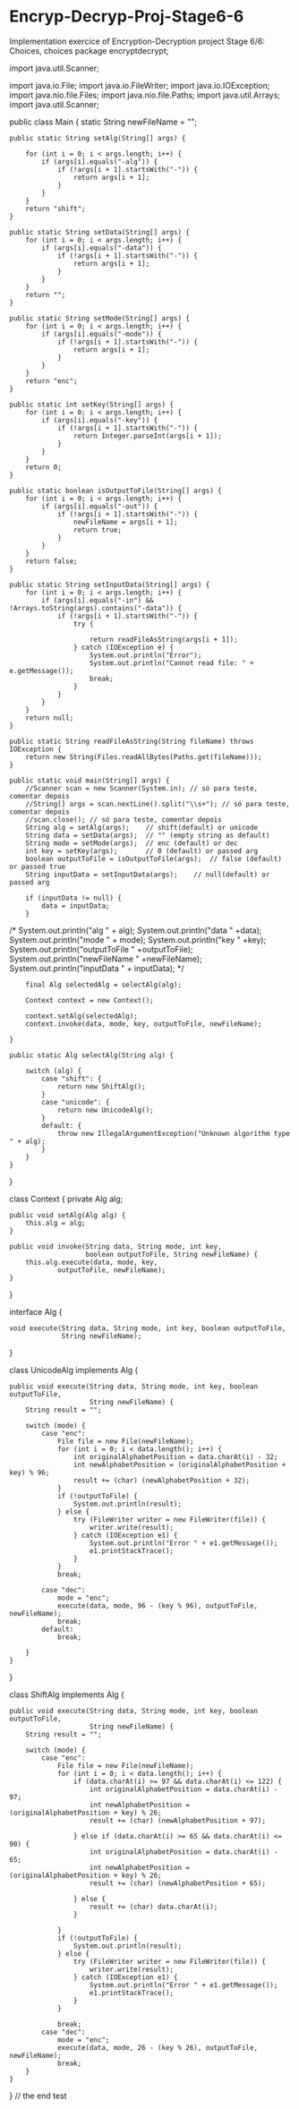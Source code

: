 # Encryp-Decryp-Proj-Stage6-6
Implementation exercice of Encryption-Decryption project Stage 6/6: Choices, choices
package encryptdecrypt;

import java.util.Scanner;

import java.io.File;
import java.io.FileWriter;
import java.io.IOException;
import java.nio.file.Files;
import java.nio.file.Paths;
import java.util.Arrays;
import java.util.Scanner;

public class Main {
    static String newFileName = "";

    public static String setAlg(String[] args) {

        for (int i = 0; i < args.length; i++) {
            if (args[i].equals("-alg")) {
                if (!args[i + 1].startsWith("-")) {
                    return args[i + 1];
                }
            }
        }
        return "shift";
    }

    public static String setData(String[] args) {
        for (int i = 0; i < args.length; i++) {
            if (args[i].equals("-data")) {
                if (!args[i + 1].startsWith("-")) {
                    return args[i + 1];
                }
            }
        }
        return "";
    }

    public static String setMode(String[] args) {
        for (int i = 0; i < args.length; i++) {
            if (args[i].equals("-mode")) {
                if (!args[i + 1].startsWith("-")) {
                    return args[i + 1];
                }
            }
        }
        return "enc";
    }

    public static int setKey(String[] args) {
        for (int i = 0; i < args.length; i++) {
            if (args[i].equals("-key")) {
                if (!args[i + 1].startsWith("-")) {
                    return Integer.parseInt(args[i + 1]);
                }
            }
        }
        return 0;
    }

    public static boolean isOutputToFile(String[] args) {
        for (int i = 0; i < args.length; i++) {
            if (args[i].equals("-out")) {
                if (!args[i + 1].startsWith("-")) {
                    newFileName = args[i + 1];
                    return true;
                }
            }
        }
        return false;
    }

    public static String setInputData(String[] args) {
        for (int i = 0; i < args.length; i++) {
            if (args[i].equals("-in") && !Arrays.toString(args).contains("-data")) {
                if (!args[i + 1].startsWith("-")) {
                    try {

                        return readFileAsString(args[i + 1]);
                    } catch (IOException e) {
                        System.out.println("Error");
                        System.out.println("Cannot read file: " + e.getMessage());
                        break;
                    }
                }
            }
        }
        return null;
    }

    public static String readFileAsString(String fileName) throws IOException {
        return new String(Files.readAllBytes(Paths.get(fileName)));
    }

    public static void main(String[] args) {
        //Scanner scan = new Scanner(System.in); // só para teste, comentar depois
        //String[] args = scan.nextLine().split("\\s+"); // só para teste, comentar depois
        //scan.close(); // só para teste, comentar depois
        String alg = setAlg(args);    // shift(default) or unicode
        String data = setData(args);  // "" (empty string as default)
        String mode = setMode(args);  // enc (default) or dec
        int key = setKey(args);       // 0 (default) or passed arg
        boolean outputToFile = isOutputToFile(args);  // false (default) or passed true
        String inputData = setInputData(args);    // null(default) or passed arg

        if (inputData != null) {
            data = inputData;
        }

/*
        System.out.println("alg " + alg);
        System.out.println("data " +data);
        System.out.println("mode " + mode);
        System.out.println("key " +key);
        System.out.println("outputToFile " +outputToFile);
        System.out.println("newFileName " +newFileName);
        System.out.println("inputData " + inputData);
*/


        final Alg selectedAlg = selectAlg(alg);

        Context context = new Context();

        context.setAlg(selectedAlg);
        context.invoke(data, mode, key, outputToFile, newFileName);

    }

    public static Alg selectAlg(String alg) {

        switch (alg) {
            case "shift": {
                return new ShiftAlg();
            }
            case "unicode": {
                return new UnicodeAlg();
            }
            default: {
                throw new IllegalArgumentException("Unknown algorithm type " + alg);
            }
        }
    }

}

class Context {
    private Alg alg;

    public void setAlg(Alg alg) {
        this.alg = alg;
    }

    public void invoke(String data, String mode, int key,
                       boolean outputToFile, String newFileName) {
        this.alg.execute(data, mode, key,
                outputToFile, newFileName);
    }
}


interface Alg {

    void execute(String data, String mode, int key, boolean outputToFile,
                 String newFileName);

}

class UnicodeAlg implements Alg {

    public void execute(String data, String mode, int key, boolean outputToFile,
                        String newFileName) {
        String result = "";

        switch (mode) {
            case "enc":
                File file = new File(newFileName);
                for (int i = 0; i < data.length(); i++) {
                    int originalAlphabetPosition = data.charAt(i) - 32;
                    int newAlphabetPosition = (originalAlphabetPosition + key) % 96;
                    result += (char) (newAlphabetPosition + 32);
                }
                if (!outputToFile) {
                    System.out.println(result);
                } else {
                    try (FileWriter writer = new FileWriter(file)) {
                        writer.write(result);
                    } catch (IOException e1) {
                        System.out.println("Error " + e1.getMessage());
                        e1.printStackTrace();
                    }
                }
                break;

            case "dec":
                mode = "enc";
                execute(data, mode, 96 - (key % 96), outputToFile, newFileName);
                break;
            default:
                break;

        }
    }
}

class ShiftAlg implements Alg {

    public void execute(String data, String mode, int key, boolean outputToFile,
                        String newFileName) {
        String result = "";

        switch (mode) {
            case "enc":
                File file = new File(newFileName);
                for (int i = 0; i < data.length(); i++) {
                    if (data.charAt(i) >= 97 && data.charAt(i) <= 122) {
                        int originalAlphabetPosition = data.charAt(i) - 97;
                        int newAlphabetPosition = (originalAlphabetPosition + key) % 26;
                        result += (char) (newAlphabetPosition + 97);

                    } else if (data.charAt(i) >= 65 && data.charAt(i) <= 90) {
                        int originalAlphabetPosition = data.charAt(i) - 65;
                        int newAlphabetPosition = (originalAlphabetPosition + key) % 26;
                        result += (char) (newAlphabetPosition + 65);

                    } else {
                        result += (char) data.charAt(i);
                    }

                }
                if (!outputToFile) {
                    System.out.println(result);
                } else {
                    try (FileWriter writer = new FileWriter(file)) {
                        writer.write(result);
                    } catch (IOException e1) {
                        System.out.println("Error " + e1.getMessage());
                        e1.printStackTrace();
                    }
                }

                break;
            case "dec":
                mode = "enc";
                execute(data, mode, 26 - (key % 26), outputToFile, newFileName);
                break;
        }
    }
}
// the end test

